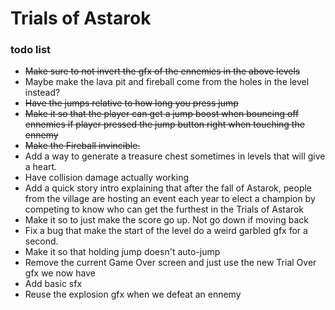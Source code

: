 # Trials of Astarok
### todo list

- ~~Make sure to not invert the gfx of the ennemies in the above levels~~
- Maybe make the lava pit and fireball come from the holes in the level instead?
- ~~Have the jumps relative to how long you press jump~~
- ~~Make it so that the player can get a jump boost when bouncing off ennemies if player pressed the jump button right when touching the ennemy~~
- ~~Make the Fireball invincible.~~
- Add a way to generate a treasure chest sometimes in levels that will give a heart.
- Have collision damage actually working
- Add a quick story intro explaining that after the fall of Astarok, people from the village are hosting an event each year to elect a champion by competing to know who can get the furthest in the Trials of Astarok
- Make it so to just make the score go up. Not go down if moving back
- Fix a bug that make the start of the level do a weird garbled gfx for a second.
- Make it so that holding jump doesn't auto-jump
- Remove the current Game Over screen and just use the new Trial Over gfx we now have
- Add basic sfx
- Reuse the explosion gfx when we defeat an ennemy
